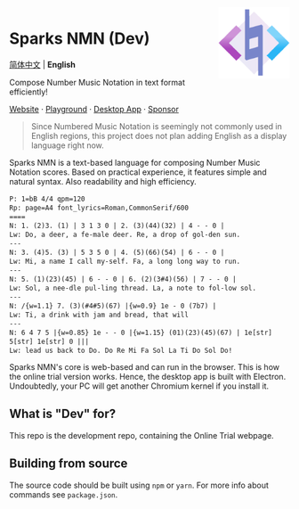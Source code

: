 <img src="src/logo.png" align="right" width="128" height="128"/>

# Sparks NMN (Dev)

[简体中文](./README-en.md) | **English**

Compose Number Music Notation in text format efficiently!

[Website](https://nmn.sparks-lab.art/) · [Playground](https://nmn.sparks-lab.art/playground/) · [Desktop App](https://github.com/yezhiyi9670/sparks-nmn-desktop) · [Sponsor](https://nmn.sparks-lab.art/donate/)

> Since Numbered Music Notation is seemingly not commonly used in English regions, this project does not plan adding English as a display language right now.

Sparks NMN is a text-based language for composing Number Music Notation scores. Based on practical experience, it features simple and natural syntax. Also readability and high efficiency.

```plain
P: 1=bB 4/4 qpm=120
Rp: page=A4 font_lyrics=Roman,CommonSerif/600
====
N: 1. (2)3. (1) | 3 1 3 0 | 2. (3)(44)(32) | 4 - - 0 |
Lw: Do, a deer, a fe-male deer. Re, a drop of gol-den sun.
---
N: 3. (4)5. (3) | 5 3 5 0 | 4. (5)(66)(54) | 6 - - 0 |
Lw: Mi, a name I call my-self. Fa, a long long way to run.
---
N: 5. (1)(23)(45) | 6 - - 0 | 6. (2)(3#4)(56) | 7 - - 0 |
Lw: Sol, a nee-dle pul-ling thread. La, a note to fol-low sol.
---
N: /{w=1.1} 7. (3)(#4#5)(67) |{w=0.9} 1e - 0 (7b7) |
Lw: Ti, a drink with jam and bread, that will
---
N: 6 4 7 5 |{w=0.85} 1e - - 0 |{w=1.15} (01)(23)(45)(67) | 1e[str] 5[str] 1e[str] 0 |||
Lw: lead us back to Do. Do Re Mi Fa Sol La Ti Do Sol Do!
```

Sparks NMN's core is web-based and can run in the browser. This is how the online trial version works. Hence, the desktop app is built with Electron. Undoubtedly, your PC will get another Chromium kernel if you install it.

## What is "Dev" for?

This repo is the development repo, containing the Online Trial webpage.

## Building from source

The source code should be built using `npm` or `yarn`. For more info about commands see `package.json`.
